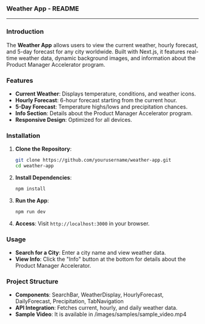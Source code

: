 ### Weather App - README

---

### Introduction

The **Weather App** allows users to view the current weather, hourly forecast, and 5-day forecast for any city worldwide. Built with Next.js, it features real-time weather data, dynamic background images, and information about the Product Manager Accelerator program.

### Features

- **Current Weather**: Displays temperature, conditions, and weather icons.
- **Hourly Forecast**: 6-hour forecast starting from the current hour.
- **5-Day Forecast**: Temperature highs/lows and precipitation chances.
- **Info Section**: Details about the Product Manager Accelerator program.
- **Responsive Design**: Optimized for all devices.

### Installation

1. **Clone the Repository**:
   ```bash
   git clone https://github.com/yourusername/weather-app.git
   cd weather-app
   ```
2. **Install Dependencies**:
   ```bash
   npm install
   ```
3. **Run the App**:
   ```bash
   npm run dev
   ```
4. **Access**: Visit `http://localhost:3000` in your browser.

### Usage

- **Search for a City**: Enter a city name and view weather data.
- **View Info**: Click the "Info" button at the bottom for details about the Product Manager Accelerator.

### Project Structure

- **Components**: SearchBar, WeatherDisplay, HourlyForecast, DailyForecast, Precipitation, TabNavigation
- **API Integration**: Fetches current, hourly, and daily weather data.
- **Sample Video**: It is available in /images/samples/sample_video.mp4